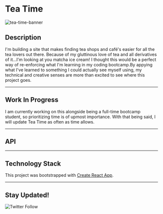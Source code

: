 # Tea Time

![tea-time-banner](https://user-images.githubusercontent.com/21699614/158962866-e30b9725-4c1e-4a71-a209-2383ef4d340b.png)

## Description

I'm building a site that makes finding tea shops and café's easier for all the tea lovers out there. Because of my gluttinous love of tea and all derivatives of it...I'm looking at you matcha ice cream! I thought this would be a perfect way of re-enforcing what I'm learning in my coding bootcamp.By appying what I've learned to something I could actually see myself using, my technical and creative senses are more than excited to see where this project goes.

---

## Work In Progress

I am currently working on this alongside being a full-time bootcamp student, so prioritizing time is of upmost importance.
With that being said, I will update Tea Time as often as time allows.

---

## API

---

## Technology Stack

This project was bootstrapped with [Create React App](https://github.com/facebook/create-react-app).

---

## Stay Updated!

![Twitter Follow](https://img.shields.io/twitter/follow/artificiallyval?style=social)
